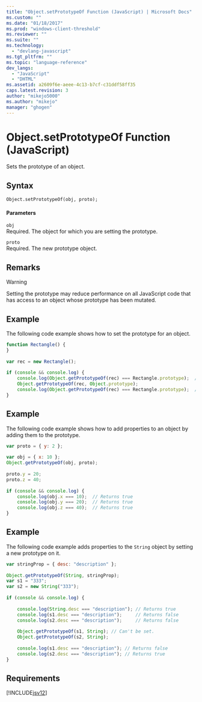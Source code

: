 ```yaml
---
title: "Object.setPrototypeOf Function (JavaScript) | Microsoft Docs"
ms.custom: ""
ms.date: "01/18/2017"
ms.prod: "windows-client-threshold"
ms.reviewer: ""
ms.suite: ""
ms.technology: 
  - "devlang-javascript"
ms.tgt_pltfrm: ""
ms.topic: "language-reference"
dev_langs: 
  - "JavaScript"
  - "DHTML"
ms.assetid: a2609f6e-aeee-4c13-b7cf-c31ddf58ff35
caps.latest.revision: 3
author: "mikejo5000"
ms.author: "mikejo"
manager: "ghogen"
---
```

# Object.setPrototypeOf Function (JavaScript)
Sets the prototype of an object.  
  
## Syntax  
  
```  
Object.setPrototypeOf(obj, proto);  
```  
  
#### Parameters  
 `obj`  
 Required. The object for which you are setting the prototype.  
  
 `proto`  
 Required. The new prototype object.  
  
## Remarks  
  
> [!WARNING]
>  Setting the prototype may reduce performance on all JavaScript code that has access to an object whose prototype has been mutated.  
  
## Example  
 The following code example shows how to set the prototype for an object.  
  
```javascript  
function Rectangle() {  
}  
  
var rec = new Rectangle();  
  
if (console && console.log) {  
    console.log(Object.getPrototypeOf(rec) === Rectangle.prototype);  // Returns true  
    Object.getPrototypeOf(rec, Object.prototype);  
    console.log(Object.getPrototypeOf(rec) === Rectangle.prototype);  // Returns false  
}  
```  
  
## Example  
 The following code example shows how to add properties to an object by adding them to the prototype.  
  
```javascript  
var proto = { y: 2 };  
  
var obj = { x: 10 };  
Object.getPrototypeOf(obj, proto);  
  
proto.y = 20;  
proto.z = 40;  
  
if (console && console.log) {  
    console.log(obj.x === 10);  // Returns true  
    console.log(obj.y === 20);  // Returns true  
    console.log(obj.z === 40);  // Returns true  
}  
```  
  
## Example  
 The following code example adds properties to the `String` object by setting a new prototype on it.  
  
```javascript  
var stringProp = { desc: "description" };  
  
Object.getPrototypeOf(String, stringProp);  
var s1 = "333";  
var s2 = new String("333");  
  
if (console && console.log) {  
  
    console.log(String.desc === "description"); // Returns true  
    console.log(s1.desc === "description");     // Returns false  
    console.log(s2.desc === "description");     // Returns false  
  
    Object.getPrototypeOf(s1, String); // Can't be set.  
    Object.getPrototypeOf(s2, String);  
  
    console.log(s1.desc === "description"); // Returns false  
    console.log(s2.desc === "description"); // Returns true  
}  
```  
  
## Requirements  
 [!INCLUDE[jsv12](../../javascript/reference/includes/jsv12-md.md)]